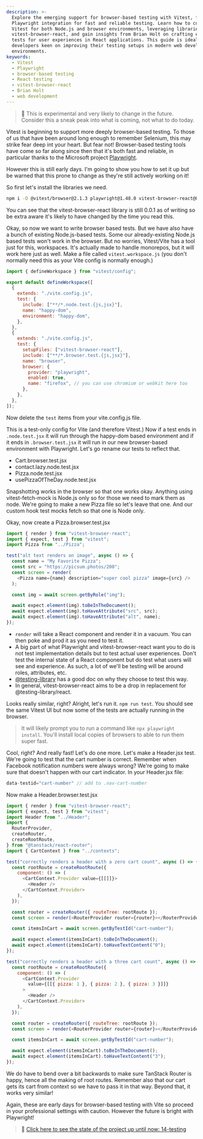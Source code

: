 ```yaml
---
description: >-
  Explore the emerging support for browser-based testing with Vitest, featuring
  Playwright integration for fast and reliable testing. Learn how to configure
  Vitest for both Node.js and browser environments, leveraging libraries like
  vitest-browser-react, and gain insights from Brian Holt on crafting effective
  tests for user experiences in React applications. This guide is ideal for
  developers keen on improving their testing setups in modern web development
  environments.
keywords:
  - Vitest
  - Playwright
  - browser-based testing
  - React testing
  - vitest-browser-react
  - Brian Holt
  - web development
---
```


> 🚨 This is experimental and very likely to change in the future. Consider this a sneak peak into what is coming, not what to do today.

Vitest is beginning to support more deeply browser-based testing. To those of us that have been around long enough to remember Selenium, this may strike fear deep int your heart. But fear not! Browser-based testing tools have come so far along since then that it's both fast and reliable, in particular thanks to the Microsoft project [Playwright][playwright].

However this is still early days. I'm going to show you how to set it up but be warned that this prone to change as they're still actively working on it!

So first let's install the libraries we need.

```bash
npm i -D @vitest/browser@2.1.3 playwright@1.48.0 vitest-browser-react@0.0.1
```

You can see that the vitest-browser-react library is still 0.0.1 as of writing so be extra aware it's likely to have changed by the time you read this.

Okay, so now we want to write browser based tests. But we have also have a bunch of existing Node.js-based tests. Some our already-existing Node.js based tests won't work in the browser. But no worries, Vitest/Vite has a tool just for this, workspaces. It's actually made to handle monorepos, but it will work here just as well. Make a file called `vitest.workspace.js` (you don't normally need this as your Vite config is normally enough.)

```javascript
import { defineWorkspace } from "vitest/config";

export default defineWorkspace([
  {
    extends: "./vite.config.js",
    test: {
      include: ["**/*.node.test.{js,jsx}"],
      name: "happy-dom",
      environment: "happy-dom",
    },
  },
  {
    extends: "./vite.config.js",
    test: {
      setupFiles: ["vitest-browser-react"],
      include: ["**/*.browser.test.{js,jsx}"],
      name: "browser",
      browser: {
        provider: "playwright",
        enabled: true,
        name: "firefox", // you can use chromium or webkit here too
      },
    },
  },
]);
```

Now delete the `test` items from your vite.config.js file.

This is a test-only config for Vite (and therefore Vitest.) Now if a test ends in `.node.test.jsx` it will run through the happy-dom based environment and if it ends in `.browser.test.jsx` it will run in our new browser-based environment with Playwright. Let's go rename our tests to reflect that.

- Cart.browser.test.jsx
- contact.lazy.node.test.jsx
- Pizza.node.test.jsx
- usePizzaOfTheDay.node.test.jsx

Snapshotting works in the browser so that one works okay. Anything using vitest-fetch-mock is Node.js only so for those we need to mark them as node. We're going to make a new Pizza file so let's leave that one. And our custom hook test mocks fetch so that one is Node only.

Okay, now create a Pizza.browser.test.jsx

```javascript
import { render } from "vitest-browser-react";
import { expect, test } from "vitest";
import Pizza from "../Pizza";

test("alt text renders on image", async () => {
  const name = "My Favorite Pizza";
  const src = "https://picsum.photos/200";
  const screen = render(
    <Pizza name={name} description="super cool pizza" image={src} />
  );

  const img = await screen.getByRole("img");

  await expect.element(img).toBeInTheDocument();
  await expect.element(img).toHaveAttribute("src", src);
  await expect.element(img).toHaveAttribute("alt", name);
});
```

- `render` will take a React component and render it in a vacuum. You can then poke and prod it as you need to test it.
- A big part of what Playwright and vitest-browser-react want you to do is not test implementation details but to test actual user experiences. Don't test the internal state of a React component but do test what users will see and experience. As such, a lot of we'll be testing will be around roles, attributes, etc.
- [@testing-library][principles] has a good doc on why they choose to test this way.
- In general, vitest-browser-react aims to be a drop in replacement for @testing-library/react.

Looks really similar, right? Alright, let's run it. `npm run test`. You should see the same Vitest UI but now some of the tests are actually running in the browser.

> It will likely prompt you to run a command like `npx playwright install`. You'll install local copies of browsers to able to run them super fast.

Cool, right? And really fast! Let's do one more. Let's make a Header.jsx test. We're going to test that the cart number is correct. Remember when Facebook notification numbers were always wrong? We're going to make sure that doesn't happen with our cart indicator. In your Header.jsx file:

```javascript
data-testid="cart-number" // add to .nav-cart-number
```

Now make a Header.browser.test.jsx

```javascript
import { render } from "vitest-browser-react";
import { expect, test } from "vitest";
import Header from "../Header";
import {
  RouterProvider,
  createRouter,
  createRootRoute,
} from "@tanstack/react-router";
import { CartContext } from "../contexts";

test("correctly renders a header with a zero cart count", async () => {
  const rootRoute = createRootRoute({
    component: () => (
      <CartContext.Provider value={[[]]}>
        <Header />
      </CartContext.Provider>
    ),
  });

  const router = createRouter({ routeTree: rootRoute });
  const screen = render(<RouterProvider router={router}></RouterProvider>);

  const itemsInCart = await screen.getByTestId("cart-number");

  await expect.element(itemsInCart).toBeInTheDocument();
  await expect.element(itemsInCart).toHaveTextContent("0");
});

test("correctly renders a header with a three cart count", async () => {
  const rootRoute = createRootRoute({
    component: () => (
      <CartContext.Provider
        value={[[{ pizza: 1 }, { pizza: 2 }, { pizza: 3 }]]}
      >
        <Header />
      </CartContext.Provider>
    ),
  });

  const router = createRouter({ routeTree: rootRoute });
  const screen = render(<RouterProvider router={router}></RouterProvider>);

  const itemsInCart = await screen.getByTestId("cart-number");

  await expect.element(itemsInCart).toBeInTheDocument();
  await expect.element(itemsInCart).toHaveTextContent("3");
});
```

We do have to bend over a bit backwards to make sure TanStack Router is happy, hence all the making of root routes. Remember also that our cart gets its cart from context so we have to pass it in that way. Beyond that, it works very similar!

Again, these are early days for browser-based testing with Vite so proceed in your professional settings with caution. However the future is bright with Playwright!

> 🏁 [Click here to see the state of the project up until now: 14-testing][step]

[step]: https://github.com/AymenSakouhi/citr-v9-project/tree/master/14-testing
[principles]: https://testing-library.com/docs/guiding-principles
[playwright]: https://playwright.dev/
